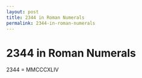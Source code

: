 ```yaml
---
layout: post
title: 2344 in Roman Numerals
permalink: 2344-in-roman-numerals
---
```


# 2344 in Roman Numerals

2344 = MMCCCXLIV

